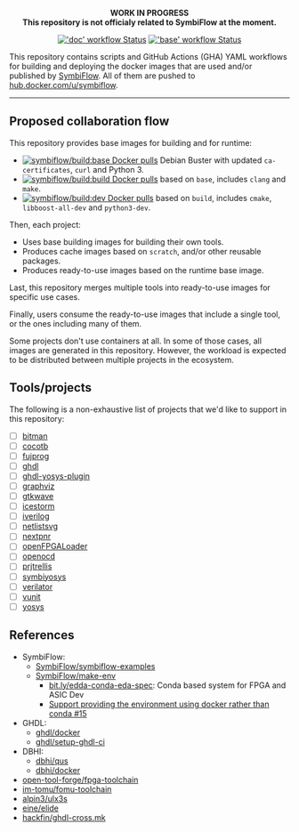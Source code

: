 <p align="center">
<b>WORK IN PROGRESS</b>
<br>
<b>This repository is not officialy related to SymbiFlow at the moment.</b>
</p>

<p align="center">
  <a title="'doc' workflow Status" href="https://github.com/eine/symbiflow-containers/actions?query=workflow%3Adoc"><img alt="'doc' workflow Status" src="https://img.shields.io/github/workflow/status/eine/symbiflow-containers/doc?longCache=true&style=flat-square&label=doc&logo=GitHub%20Actions&logoColor=fff"></a><!--
  -->
  <a title="'base' workflow Status" href="https://github.com/eine/symbiflow-containers/actions?query=workflow%3Abase"><img alt="'base' workflow Status" src="https://img.shields.io/github/workflow/status/eine/symbiflow-containers/base?longCache=true&style=flat-square&label=base&logo=GitHub%20Actions&logoColor=fff"></a>
</p>

This repository contains scripts and GitHub Actions (GHA) YAML workflows for building and deploying the docker images that are used and/or published by [SymbiFlow](https://github.com/SymbiFlow). All of them are pushed to [hub.docker.com/u/symbiflow](https://hub.docker.com/u/symbiflow).

----

## Proposed collaboration flow

This repository provides base images for building and for runtime:

- [![symbiflow/build:base Docker pulls](https://img.shields.io/docker/image-size/symbiflow/build/base?longCache=true&style=flat-square&label=symbiflow%2Fbuild:base&logo=Docker&logoColor=fff)](https://hub.docker.com/r/symbiflow/build/tags) Debian Buster with updated `ca-certificates`, `curl` and Python 3.
- [![symbiflow/build:build Docker pulls](https://img.shields.io/docker/image-size/symbiflow/build/build?longCache=true&style=flat-square&label=symbiflow%2Fbuild:build&logo=Docker&logoColor=fff)](https://hub.docker.com/r/symbiflow/build/tags) based on `base`, includes `clang` and `make`.
- [![symbiflow/build:dev Docker pulls](https://img.shields.io/docker/image-size/symbiflow/build/dev?longCache=true&style=flat-square&label=symbiflow%2Fbuild:dev&logo=Docker&logoColor=fff)](https://hub.docker.com/r/symbiflow/build/tags) based on `build`, includes `cmake`, `libboost-all-dev` and `python3-dev`.

Then, each project:

- Uses base building images for building their own tools.
- Produces cache images based on `scratch`, and/or other reusable packages.
- Produces ready-to-use images based on the runtime base image.

Last, this repository merges multiple tools into ready-to-use images for specific use cases.

Finally, users consume the ready-to-use images that include a single tool, or the ones including many of them.

Some projects don't use containers at all. In some of those cases, all images are generated in this repository. However, the workload is expected to be distributed between multiple projects in the ecosystem.

## Tools/projects

The following is a non-exhaustive list of projects that we'd like to support in this repository:

- [ ] [bitman](https://github.com/khoapham/bitman)
- [ ] [cocotb](https://github.com/cocotb/cocotb)
- [ ] [fujprog](https://github.com/kost/fujprog)
- [ ] [ghdl](https://github.com/ghdl/ghdl)
- [ ] [ghdl-yosys-plugin](https://github.com/ghdl/ghdl-yosys-plugin)
- [ ] [graphviz](https://graphviz.org/)
- [ ] [gtkwave](https://github.com/gtkwave/gtkwave)
- [ ] [icestorm](https://github.com/cliffordwolf/icestorm)
- [ ] [iverilog](https://github.com/steveicarus/iverilog)
- [ ] [netlistsvg](https://github.com/nturley/netlistsvg)
- [ ] [nextpnr](https://github.com/YosysHQ/nextpnr)
- [ ] [openFPGALoader](https://github.com/trabucayre/openFPGALoader)
- [ ] [openocd](http://openocd.org/)
- [ ] [prjtrellis](https://github.com/SymbiFlow/prjtrellis)
- [ ] [symbiyosys](https://github.com/YosysHQ/SymbiYosys)
- [ ] [verilator](https://github.com/verilator/verilator)
- [ ] [vunit](https://github.com/VUnit/vunit)
- [ ] [yosys](https://github.com/YosysHQ/yosys)

## References

- SymbiFlow:
  - [SymbiFlow/symbiflow-examples](https://github.com/SymbiFlow/symbiflow-examples)
  - [SymbiFlow/make-env](https://github.com/SymbiFlow/make-env)
    - [bit.ly/edda-conda-eda-spec](http://bit.ly/edda-conda-eda-spec): Conda based system for FPGA and ASIC Dev
    - [Support providing the environment using docker rather than conda #15](https://github.com/SymbiFlow/make-env/issues/15)
- GHDL:
  - [ghdl/docker](https://github.com/ghdl/docker)
  - [ghdl/setup-ghdl-ci](https://github.com/ghdl/setup-ghdl-ci)
- DBHI:
  - [dbhi/qus](https://github.com/dbhi/qus)
  - [dbhi/docker](https://github.com/dbhi/docker)
- [open-tool-forge/fpga-toolchain](https://github.com/open-tool-forge/fpga-toolchain)
- [im-tomu/fomu-toolchain](https://github.com/im-tomu/fomu-toolchain)
- [alpin3/ulx3s](https://github.com/alpin3/ulx3s)
- [eine/elide](https://github.com/eine/elide/tree/master/elide/docker)
- [hackfin/ghdl-cross.mk](https://github.com/hackfin/ghdl-cross.mk)
